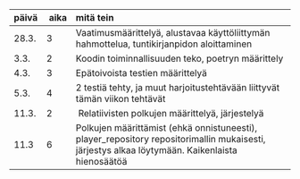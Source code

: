 | päivä | aika 	| mitä tein |
| :-----| :-----| :-----|
| 28.3. | 3    	| Vaatimusmäärittelyä, alustavaa käyttöliittymän hahmottelua, tuntikirjanpidon aloittaminen |
| 3.3.	| 2	| Koodin toiminnallisuuden teko, poetryn määrittely |	
| 4.3.	| 3	| Epätoivoista testien määrittelyä
| 5.3.	| 4	| 2 testiä tehty, ja muut harjoitustehtävään liittyvät tämän viikon tehtävät |
|11.3.  | 2     | Relatiivisten polkujen määrittelyä, järjestelyä |
|11.3   | 6     | Polkujen määrittämist (ehkä onnistuneesti), player_repository repositorimallin mukaisesti, järjestys alkaa löytymään. Kaikenlaista hienosäätöä |

